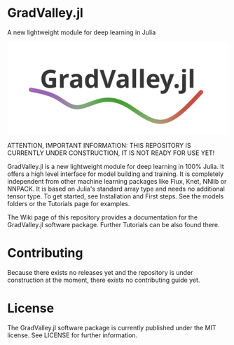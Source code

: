 # GradValley.jl
A new lightweight module for deep learning in Julia

![My Image](logo.png)

ATTENTION, IMPORTANT INFORMATION: THIS REPOSITORY IS CURRENTLY UNDER CONSTRUCTION, IT IS NOT READY FOR USE YET!

GradValley.jl is a new lightweight module for deep learning in 100% Julia. It offers a high level interface for model building and training. It is completely independent from other machine learning packages like Flux, Knet, NNlib or NNPACK. It is based on Julia's standard array type and needs no additional tensor type. To get started, see Installation and First steps. See the models folders or the Tutorials page for examples.

The Wiki page of this repository provides a documentation for the GradValley.jl software package. Further Tutorials can be also found there.

# Contributing
Because there exists no releases yet and the repository is under construction at the moment, there exists no contributing guide yet.

# License
The GradValley.jl software package is currently published under the MIT license. See LICENSE for further information.
